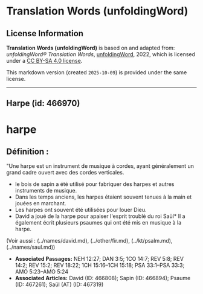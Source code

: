 # Translation Words (unfoldingWord)

## License Information

**Translation Words (unfoldingWord)** is based on and adapted from: _unfoldingWord® Translation Words_, [unfoldingWord](https://unfoldingword.org/utw), 2022, which is licensed under a [CC BY-SA 4.0 license](https://creativecommons.org/licenses/by-sa/4.0/legalcode.en).

This markdown version (created `2025-10-09`) is provided under the same license.



--------------------------------

## Harpe (id: 466970)

harpe
=====

Définition :
------------

"Une harpe est un instrument de musique à cordes, ayant généralement un grand cadre ouvert avec des cordes verticales.

* le bois de sapin a été utilisé pour fabriquer des harpes et autres instruments de musique.
* Dans les temps anciens, les harpes étaient souvent tenues à la main et jouées en marchant.
* Les harpes ont souvent été utilisées pour louer Dieu.
* David a joué de la harpe pour apaiser l'esprit troublé du roi Saül\* Il a également écrit plusieurs psaumes qui ont été mis en musique à la harpe.

(Voir aussi : (../names/david.md), (../other/fir.md), (../kt/psalm.md), (../names/saul.md))

* **Associated Passages:** NEH 12:27; DAN 3:5; 1CO 14:7; REV 5:8; REV 14:2; REV 15:2; REV 18:22; 1CH 15:16–1CH 15:18; PSA 33:1–PSA 33:3; AMO 5:23–AMO 5:24
* **Associated Articles:** David (ID: 466808); Sapin (ID: 466894); Psaume (ID: 467261); Saül (AT) (ID: 467319)

